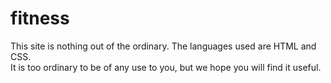 # fitness
This site is nothing out of the ordinary. The languages used are HTML and CSS.<br>
It is too ordinary to be of any use to you, but we hope you will find it useful.
